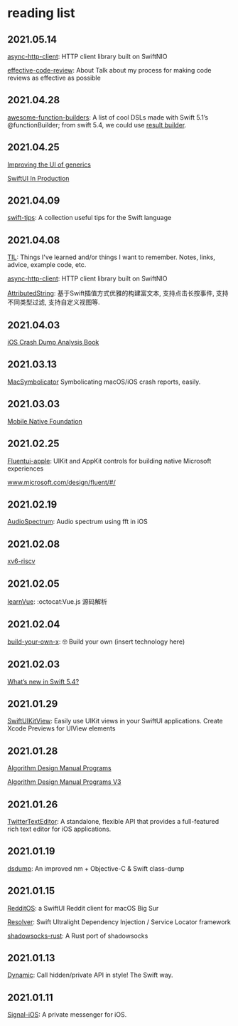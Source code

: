 # reading list

## 2021.05.14

[async-http-client](https://github.com/swift-server/async-http-client): HTTP client library built on SwiftNIO

[effective-code-review](https://github.com/jspahrsummers/effective-code-review/blob/main/Effective%20Code%20Review.md): About
Talk about my process for making code reviews as effective as possible


## 2021.04.28

[awesome-function-builders](https://github.com/carson-katri/awesome-function-builders): A list of cool DSLs made with Swift 5.1’s @functionBuilder; from swift 5.4, we could use [result builder](https://github.com/apple/swift-evolution/blob/main/proposals/0289-result-builders.md).

## 2021.04.25

[Improving the UI of generics](https://forums.swift.org/t/improving-the-ui-of-generics/22814)

[SwiftUI In Production](https://pspdfkit.com/blog/2021/swiftui-in-production/)


## 2021.04.09
[swift-tips](https://github.com/vincent-pradeilles/swift-tips): A collection useful tips for the Swift language

## 2021.04.08
[TIL](https://github.com/jessesquires/TIL): Things I've learned and/or things I want to remember. Notes, links, advice, example code, etc.

[async-http-client](https://github.com/swift-server/async-http-client): HTTP client library built on SwiftNIO

[AttributedString](https://github.com/lixiang1994/AttributedString): 基于Swift插值方式优雅的构建富文本, 支持点击长按事件, 支持不同类型过滤, 支持自定义视图等.



## 2021.04.03
[iOS Crash Dump Analysis Book](https://github.com/faisalmemon/ios-crash-dump-analysis-book)

## 2021.03.13
[MacSymbolicator](https://github.com/inket/MacSymbolicator) Symbolicating macOS/iOS crash reports, easily.

## 2021.03.03

[Mobile Native Foundation](https://github.com/MobileNativeFoundation/discussions/discussions)

## 2021.02.25
[Fluentui-apple](https://github.com/microsoft/fluentui-apple): UIKit and AppKit controls for building native Microsoft experiences

www.microsoft.com/design/fluent/#/

## 2021.02.19
[AudioSpectrum](https://github.com/potato04/AudioSpectrum):  Audio spectrum using fft in iOS 

## 2021.02.08

[xv6-riscv](https://github.com/mit-pdos/xv6-riscv)

## 2021.02.05

[learnVue](https://github.com/answershuto/learnVue): :octocat:Vue.js 源码解析 

## 2021.02.04

[build-your-own-x](https://github.com/danistefanovic/build-your-own-x): 🤓 Build your own (insert technology here) 

## 2021.02.03

[What’s new in Swift 5.4?](https://github.com/twostraws/whats-new-in-swift-5-4)

## 2021.01.29
[SwiftUIKitView](https://github.com/AvdLee/SwiftUIKitView): Easily use UIKit views in your SwiftUI applications. Create Xcode Previews for UIView elements 

## 2021.01.28
[Algorithm Design Manual Programs](https://github.com/SkienaBooks/Algorithm-Design-Manual-Programs)

[Algorithm Design Manual Programs V3](https://github.com/SkienaBook/Algorithm-Design-Manual-Programs-V3)

## 2021.01.26
[TwitterTextEditor](https://github.com/twitter/TwitterTextEditor): A standalone, flexible API that provides a full-featured rich text editor for iOS applications.


## 2021.01.19
[dsdump](https://github.com/DerekSelander/dsdump): An improved nm + Objective-C & Swift class-dump

## 2021.01.15
[RedditOS](https://github.com/Dimillian/RedditOS): a SwiftUI Reddit client for macOS Big Sur

[Resolver](https://github.com/hmlongco/Resolver):  Swift Ultralight Dependency Injection / Service Locator framework 

[shadowsocks-rust](https://github.com/shadowsocks/shadowsocks-rust):  A Rust port of shadowsocks 


## 2021.01.13
[Dynamic](https://github.com/mhdhejazi/Dynamic): Call hidden/private API in style! The Swift way. 

## 2021.01.11

[Signal-iOS](https://github.com/signalapp/Signal-iOS):  A private messenger for iOS. 
